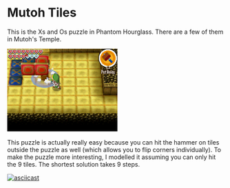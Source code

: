 # Mutoh Tiles

This is the Xs and Os puzzle in Phantom Hourglass. There are a few of them in Mutoh's Temple.

![Mutoh Tiles puzzle screenshot](mutoh-tiles/screenshot.png)

This puzzle is actually really easy because you can hit the hammer on tiles outside the puzzle as well (which allows you to flip corners individually). To make the puzzle more interesting, I modelled it assuming you can only hit the 9 tiles. The shortest solution takes 9 steps.

[![asciicast](https://asciinema.org/a/322684.svg)](https://asciinema.org/a/322684)
